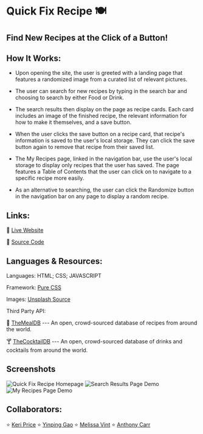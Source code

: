 # Quick Fix Recipe 🍽️

## Find New Recipes at the Click of a Button!

## How It Works:

* Upon opening the site, the user is greeted with a landing page that features a randomized image from a curated list of relevant pictures.

* The user can search for new recipes by typing in the search bar and choosing to search by either Food or Drink.

* The search results then display on the page as recipe cards. Each card includes an image of the finished recipe, the relevant information for how to make it themselves, and a save button.

* When the user clicks the save button on a recipe card, that recipe's information is saved to the user's local storage. They can click the save button again to remove that recipe from their saved list.

* The My Recipes page, linked in the navigation bar, use the user's local storage to display only recipes that the user has saved. The page features a Table of Contents that the user can click on to navigate to a specific recipe more easily.

* As an alternative to searching, the user can click the Randomize button in the navigation bar on any page to display a random recipe.

## Links:

🍹 [Live Website](https://kerilp.github.io/quick-fix-recipe/)

🥪 [Source Code](https://github.com/kerilp/quick-fix-recipe)

## Languages & Resources:

Languages: HTML; CSS; JAVASCRIPT

Framework: [Pure CSS](https://purecss.io/)

Images: [Unsplash Source](https://source.unsplash.com/)

Third Party API:

🌮 [TheMealDB](https://www.themealdb.com/api.php) --- An open, crowd-sourced database of recipes from around the world.

🍸 [TheCocktailDB](https://www.thecocktaildb.com/api.php) --- An open, crowd-sourced database of drinks and cocktails from around the world.

## Screenshots
![Quick Fix Recipe Homepage](./assets/images/recipe.png)
![Search Results Page Demo]()
![My Recipes Page Demo]()

## Collaborators: 

⭐ [Keri Price](https://github.com/kerilp)
⭐ [Yinping Gao](https://github.com/yinping-520)
⭐ [Melissa Vint](https://github.com/Mvint2647)
⭐ [Anthony Carr](https://github.com/acarr13)